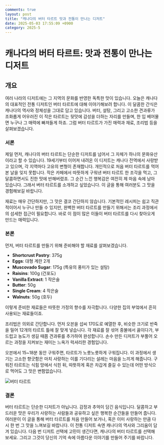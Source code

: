 ```yaml
---
comments: true
layout: post
title: "캐나다의 버터 타르트 맛과 전통이 만나는 디저트"
date: 2025-05-03 17:55:09 +0900
category: 2025-5
---
```


# 캐나다의 버터 타르트: 맛과 전통이 만나는 디저트

## 개요
여러 나라의 디저트에는 그 지역의 문화를 반영한 독특한 맛이 있습니다. 오늘은 캐나다의 대표적인 전통 디저트인 버터 타르트에 대해 이야기해보려 합니다. 이 달콤한 간식은 캐나다의 역사와 정체성을 그대로 담고 있습니다. 버터, 설탕, 그리고 고소한 견과류가 조화롭게 어우러진 이 작은 타르트는 뒷맛에 감성을 더하는 자리를 만들며, 한 입 베어물면 누구나 그 매력에 빠져들게 하죠. 그럼 버터 타르트가 가진 매력과 재료, 조리법 등을 살펴보겠습니다.

### 서론
제일 먼저, 캐나다의 버터 타르트는 단순한 디저트를 넘어서 그 자체가 하나의 문화유산이라고 할 수 있습니다. 19세기부터 이어져 내려온 이 디저트는 캐나다 전역에서 사랑받고 있으며, 각 지역마다 고유의 변형이 존재합니다. 개인적으로 처음 버터 타르트를 먹어본 날을 잊지 못합니다. 작은 카페에서 따뜻하게 구워낸 버터 타르트 한 조각을 먹고, 그 달콤하면서도 진한 맛에 반해버렸죠. 그 순간 느낀 행복감은 여전히 제 마음 속에 남아 있습니다. 그래서 버터 타르트를 소개하고 싶었습니다. 이 글을 통해 여러분도 그 맛을 경험해보길 바랍니다.

재료는 매우 간단하지만, 그 맛은 결코 간단하지 않습니다. 기본적인 레시피는 쉽고 직관적이어서 누구나 만들 수 있지만, 완벽한 버터 타르트를 만들기 위해서는 조리 과정에서의 섬세한 접근이 필요합니다. 바로 이 점이 많은 이들이 버터 타르트를 다시 찾아오게 만드는 매력입니다.

### 본론
먼저, 버터 타르트를 만들기 위해 준비해야 할 재료를 살펴보겠습니다. 

- **Shortcrust Pastry**: 375g
- **Eggs**: 대형 계란 2개
- **Muscovado Sugar**: 175g (특유의 풍미가 있는 설탕)
- **Raisins**: 100g (건포도)
- **Vanilla Extract**: 1 작은술
- **Butter**: 50g
- **Single Cream**: 4 작은술
- **Walnuts**: 50g (호두)

이렇게 준비한 재료들은 따뜻한 가정의 향수를 자극합니다. 다양한 집의 부엌에서 흔히 사용되는 재료들이죠. 

조리법은 의외로 간단합니다. 먼저 오븐을 섭씨 170도로 예열한 후, 비슷한 크기로 반죽을 밀어 12개의 타르트 틀에 잘 맞게 넣습니다. 각 재료를 잘 섞어 중불에서 끓이다가, 부드럽고 농도가 생길 때쯤 견과류를 추가하여 완성합니다. 손수 만든 디저트가 부풀어 오르는 과정을 지켜보는 재미는 느옥가 럭셔리한 경험입니다.

오븐에서 15~18분 동안 구워주면, 타르트가 노릇노릇하게 구워집니다. 이 과정에서 생기는 고소한 향긋함은 마치 사랑하는 이를 기다리는 설레는 마음을 느끼게 해줍니다. 구워진 타르트는 식힘 망에서 식힌 뒤, 따뜻하게 혹은 차갑게 즐길 수 있는데 어떤 방식으로 먹어도 그 맛은 변함없습니다.

![버터 타르트](https://www.themealdb.com/images/media/meals/wpputp1511812960.jpg)

### 결론
버터 타르트는 단순한 디저트가 아닙니다. 감정과 추억이 담긴 음식입니다. 달콤하고 부드러운 맛은 우리가 사랑하는 사람들과 공유하고 싶은 행복한 순간들을 만들어 줍니다. 여러분이 이 글을 통해 버터 타르트를 처음 만들어 보거나, 혹은 이미 사랑하는 만큼 다시 한 번 그 맛을 느껴보길 바랍니다. 이 전통 디저트 속엔 캐나다의 역사와 그리움이 담겨 있습니다. 다음 번 디저트 선택에 고민이 생긴다면, 캐나다의 버터 타르트를 선택해 보세요. 그리고 그것이 당신의 기억 속에 아름다운 이야기를 만들어 주기를 바랍니다.
